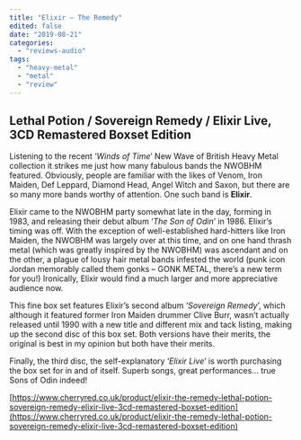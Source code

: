 ```yaml
---
title: "Elixir – The Remedy"
edited: false
date: "2019-08-21"
categories:
  - "reviews-audio"
tags:
  - "heavy-metal"
  - "metal"
  - "review"
---
```


## Lethal Potion / Sovereign Remedy / Elixir Live, 3CD Remastered Boxset Edition

Listening to the recent ‘_Winds of Time_’ New Wave of British Heavy Metal collection it strikes me just how many fabulous bands the NWOBHM featured. Obviously, people are familiar with the likes of Venom, Iron Maiden, Def Leppard, Diamond Head, Angel Witch and Saxon, but there are so many more bands worthy of attention. One such band is **Elixir**.

Elixir came to the NWOBHM party somewhat late in the day, forming in 1983, and releasing their debut album ‘_The Son of Odin_’ in 1986. Elixir’s timing was off. With the exception of well-established hard-hitters like Iron Maiden, the NWOBHM was largely over at this time, and on one hand thrash metal (which was greatly inspired by the NWOBHM) was ascendant and on the other, a plague of lousy hair metal bands infested the world (punk icon Jordan memorably called them gonks – GONK METAL, there’s a new term for you!) Ironically, Elixir would find a much larger and more appreciative audience now.

This fine box set features Elixir’s second album ‘_Sovereign Remedy_’, which although it featured former Iron Maiden drummer Clive Burr, wasn’t actually released until 1990 with a new title and different mix and tack listing, making up the second disc of this box set. Both versions have their merits, the original is best in my opinion but both have their merits.

Finally, the third disc, the self-explanatory ‘_Elixir Live_’ is worth purchasing the box set for in and of itself. Superb songs, great performances… true Sons of Odin indeed!

[https://www.cherryred.co.uk/product/elixir-the-remedy-lethal-potion-sovereign-remedy-elixir-live-3cd-remastered-boxset-edition](https://www.cherryred.co.uk/product/elixir-the-remedy-lethal-potion-sovereign-remedy-elixir-live-3cd-remastered-boxset-edition)
